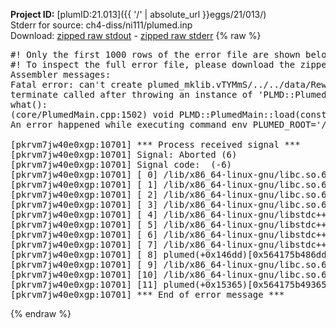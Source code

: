 **Project ID:** [plumID:21.013]({{ '/' | absolute_url }}eggs/21/013/)  
Stderr for source:  ch4-diss/ni111/plumed.inp   
Download: [zipped raw stdout](plumed.inp.plumed.stdout.txt.zip) - [zipped raw stderr](plumed.inp.plumed.stderr.txt.zip) 
{% raw %}
<pre>
#! Only the first 1000 rows of the error file are shown below
#! To inspect the full error file, please download the zipped raw stderr file above
Assembler messages:
Fatal error: can't create plumed_mklib.vTYMmS/../../data/ReweightGeomFES.o: No such file or directory
terminate called after throwing an instance of 'PLMD::Plumed::ExceptionError'
what():
(core/PlumedMain.cpp:1502) void PLMD::PlumedMain::load(const std::string&)
An error happened while executing command env PLUMED_ROOT='/home/runner/opt/lib/plumed' PLUMED_VERSION='2.10.0' PLUMED_HTMLDIR='/home/runner/opt/share/doc/plumed' PLUMED_INCLUDEDIR='/home/runner/opt/include' PLUMED_PROGRAM_NAME='plumed' PLUMED_IS_INSTALLED='yes' "/home/runner/opt/lib/plumed"/scripts/mklib.sh -n -o ./../../data/ReweightGeomFES.2.10.0.so ../../data/ReweightGeomFES.cpp

[pkrvm7jw40e0xgp:10701] *** Process received signal ***
[pkrvm7jw40e0xgp:10701] Signal: Aborted (6)
[pkrvm7jw40e0xgp:10701] Signal code:  (-6)
[pkrvm7jw40e0xgp:10701] [ 0] /lib/x86_64-linux-gnu/libc.so.6(+0x45330)[0x7ff819c45330]
[pkrvm7jw40e0xgp:10701] [ 1] /lib/x86_64-linux-gnu/libc.so.6(pthread_kill+0x11c)[0x7ff819c9eb2c]
[pkrvm7jw40e0xgp:10701] [ 2] /lib/x86_64-linux-gnu/libc.so.6(gsignal+0x1e)[0x7ff819c4527e]
[pkrvm7jw40e0xgp:10701] [ 3] /lib/x86_64-linux-gnu/libc.so.6(abort+0xdf)[0x7ff819c288ff]
[pkrvm7jw40e0xgp:10701] [ 4] /lib/x86_64-linux-gnu/libstdc++.so.6(+0xa5ff5)[0x7ff81a0a5ff5]
[pkrvm7jw40e0xgp:10701] [ 5] /lib/x86_64-linux-gnu/libstdc++.so.6(+0xbb0da)[0x7ff81a0bb0da]
[pkrvm7jw40e0xgp:10701] [ 6] /lib/x86_64-linux-gnu/libstdc++.so.6(_ZSt10unexpectedv+0x0)[0x7ff81a0a5a55]
[pkrvm7jw40e0xgp:10701] [ 7] /lib/x86_64-linux-gnu/libstdc++.so.6(+0xa5a6f)[0x7ff81a0a5a6f]
[pkrvm7jw40e0xgp:10701] [ 8] plumed(+0x146dd)[0x564175b486dd]
[pkrvm7jw40e0xgp:10701] [ 9] /lib/x86_64-linux-gnu/libc.so.6(+0x2a1ca)[0x7ff819c2a1ca]
[pkrvm7jw40e0xgp:10701] [10] /lib/x86_64-linux-gnu/libc.so.6(__libc_start_main+0x8b)[0x7ff819c2a28b]
[pkrvm7jw40e0xgp:10701] [11] plumed(+0x15365)[0x564175b49365]
[pkrvm7jw40e0xgp:10701] *** End of error message ***
</pre>
{% endraw %}
